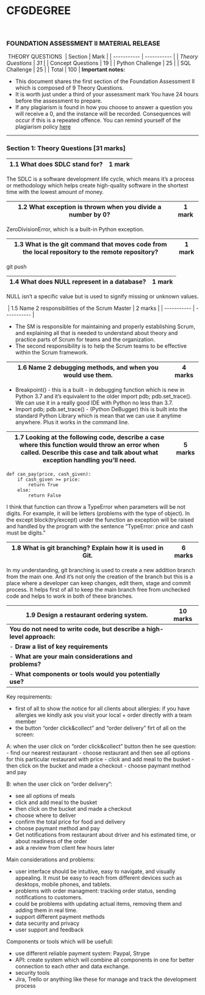 # CFGDEGREE
​
### FOUNDATION ASSESSMENT II MATERIAL RELEASE
​
THEORY QUESTIONS
​
| Section | Mark |
| ----------- | ----------- |
| *Theory Questions* | *31* |
| Concept Questions | 19 |
| Python Challenge | 25 |
| SQL Challenge | 25 |
| Total | 100 |
​
**Important notes:**

- This document shares the first section of the Foundation Assessment II which is composed of 9 Theory Questions.
- It is worth just under a third of your assessment mark
  You have 24 hours before the assessment to prepare.
- If any plagiarism is found in how you choose to answer a question you will receive a 0,
  and the instance will be recorded. Consequences will occur if this is a repeated offence.
  You can remind yourself of the plagiarism policy [here](https://drive.google.com/file/d/1k9UaGOR7hx54QRZ8jvp2jtC4P-8_Rs4F/view?usp=sharing)
​
---



### Section 1: Theory Questions [31 marks]



| 1.1 What does SDLC stand for? | 1 mark |
| ----------- | ----------- |

The SDLC is a software development life cycle, which means it’s a process or methodology which helps create high-quality software in the shortest time with the lowest amount of money.



| 1.2   What exception is thrown when you divide a number by 0? | 1 mark |
| ----------- | ----------- |

ZeroDivisionError, which is a built-in Python exception. 



| 1.3   What is the git command that moves code from the local repository to the remote repository? | 1 mark |
| ----------- | ----------- |

git push



| 1.4   What does NULL represent in a database? | 1 mark |
| ----------- | ----------- |

NULL isn’t a specific value but is used to signify missing or unknown   values.


​
| 1.5   Name 2 responsibilities of the Scrum Master | 2 marks |
| ----------- | ----------- |

- The SM is responsible for maintaining and properly establishing Scrum, and explaining all that is needed to understand about theory and practice parts of Scrum for teams and the organization.
- The second responsibility is to help the Scrum teams to be effective within the Scrum framework.



| 1.6   Name 2 debugging methods, and when you would use them. | 4 marks |
| ----------- | ----------- |

- Breakpoint() - this is a built - in debugging function which is new in Python 3.7 and it’s equivalent to the older 
import pdb; pdb.set_trace(). We can use it in a really good IDE with Python no less than 3.7. 
- Import pdb; pdb.set_trace() - (Python DeBugger) this is built into the standard Python Library which is mean that we can use it anytime anywhere. Plus it works in the command line.



| 1.7   Looking at the following code, describe a case where this function would throw an error when called. Describe this case and talk about what exception handling you’ll need. | 5 marks |
| ----------- | ----------- |
```buildoutcfg
def can_pay(price, cash_given):
    if cash_given >= price:
        return True
    else:
        return False
```
I think that function can throw a TypeError when parameters will be not  digits. For example, it will be letters (problems with the type of object). In the except block(try/except)  under the function an exception will be raised and handled by the program with the sentence “TypeError: price and сash must be digits.”



| 1.8   What is git branching? Explain how it is used in Git.  | 6 marks |
| ----------- | ----------- |

In my understanding, git branching is used to create a new addition branch from the main one. And it’s not only the creation of the branch but this is a place where a developer can keep changes, edit them, stage and commit process. It helps first of all to keep the main branch free from unchecked code and helps to work in both of these branches.

 

|   1.9  Design a restaurant ordering system. | 10 marks |
| ----------- | ----------- |
| **You do not need to write code, but describe a high-level approach:**
| - **Draw a list of key requirements**
| - **What are your main considerations and problems?**
| - **What components or tools would you potentially use?**

Key requirements:
- first of all to show the notice for all clients about allergies: if you have allergies we kindly ask you visit your local + order directly with a team member
- the button “order click&collect” and “order delivery” firt of all on the screen:

A: when the user click on “order click&collect” button then he see question: 
     - find our nearest restaurant
     - choose restaurant and then see all options for this particular restaurant with price
     - click and add meal to the busket
     - then click on the bucket and made a checkout
     - choose paymant method and pay
      
B: when the user click on “order delivery”: 
   - see all options of meals
   - click and add meal to the busket
   - then click on the bucket and made a checkout
   - choose where to deliver 
   - confirm the total price for food and delivery
   - choose paymant method and pay
- Get notifications from restaurant about driver and his estimated time, 
or about readiness of the order
- ask a review from client few hours later


Main considerations and problems:
- user interface should be intuitive, easy to navigate, and visually appealing. It must be easy to reach from different devices such as desktops, mobile phones, and tablets.
- problems with order managment: tracking order status, sending notifications to customers.
- could be problems with updating actual items, removing them and adding them in real time.
- support different payment methods
- data security and privacy
- user support and feedback

Components or tools which will be usefull:
- use different reliable payment system: Paypal, Strype 
- API: create system which will combine all components in one for better connection to each other and data exchange.
- security tools
- Jira, Trello or anything like these for manage and track the development process
